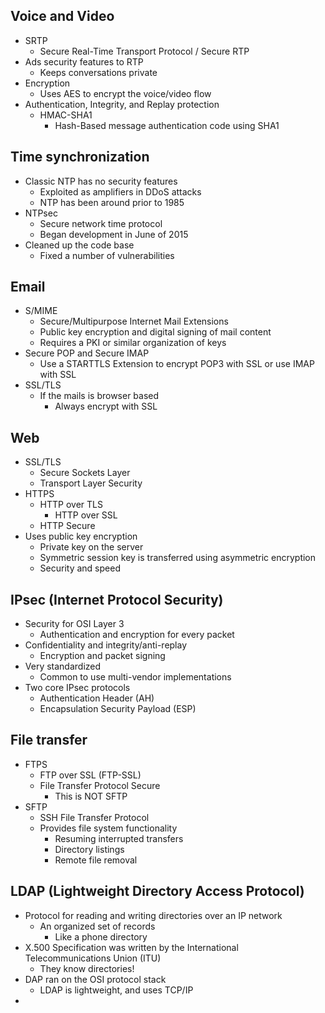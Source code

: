 ## Voice and Video
- SRTP
	- Secure Real-Time Transport Protocol / Secure RTP
- Ads security features to RTP
	- Keeps conversations private
- Encryption
	- Uses AES to encrypt the voice/video flow
- Authentication, Integrity, and Replay protection
	- HMAC-SHA1
		- Hash-Based message authentication code using SHA1
## Time synchronization
- Classic NTP has no security features
	- Exploited as amplifiers in DDoS attacks
	- NTP has been around prior to 1985
- NTPsec
	- Secure network time protocol
	- Began development in June of 2015
- Cleaned up the code base
	- Fixed a number of vulnerabilities
## Email
- S/MIME
	- Secure/Multipurpose Internet Mail Extensions
	- Public key encryption and digital signing of mail content
	- Requires a PKI or similar organization of keys
- Secure POP and Secure IMAP
	- Use a STARTTLS Extension to encrypt POP3 with SSL or use IMAP with SSL
- SSL/TLS
	- If the mails is browser based
		- Always encrypt with SSL
## Web
- SSL/TLS
	- Secure Sockets Layer
	- Transport Layer Security
- HTTPS
	- HTTP over TLS
		- HTTP over SSL
	- HTTP Secure
- Uses public key encryption
	- Private key on the server
	- Symmetric session key is transferred using asymmetric encryption
	- Security and speed
## IPsec (Internet Protocol Security)
- Security for OSI Layer 3
	- Authentication and encryption for every packet
- Confidentiality and integrity/anti-replay
	- Encryption and packet signing
- Very standardized
	- Common to use multi-vendor implementations
- Two core IPsec protocols
	- Authentication Header (AH)
	- Encapsulation Security Payload (ESP)
## File transfer
- FTPS
	- FTP over SSL (FTP-SSL)
	- File Transfer Protocol Secure
		- This is NOT SFTP
- SFTP
	- SSH File Transfer Protocol
	- Provides file system functionality
		- Resuming interrupted transfers
		- Directory listings
		- Remote file removal
## LDAP (Lightweight Directory Access Protocol)
- Protocol for reading and writing directories over an IP network
	- An organized set of records
		- Like a phone directory
- X.500 Specification was written by the International Telecommunications Union (ITU)
	- They know directories!
- DAP ran on the OSI protocol stack
	- LDAP is lightweight, and uses TCP/IP
- 